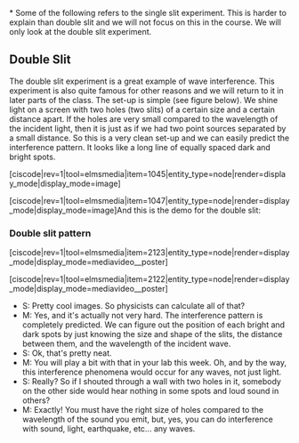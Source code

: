 \* Some of the following refers to the single slit experiment. This is harder to explain than double slit and we will not focus on this in the course. We will only look at the double slit experiment. 

## Double Slit

The double slit experiment is a great example of wave interference.  This experiment is also quite famous for other reasons and we will return to it in later parts of the class. The set-up is simple (see figure below). We shine light on a screen with two holes (two slits) of a certain size and a certain distance apart. If the holes are very small compared to the wavelength of the incident light, then it is just as if we had two point sources separated by a small distance. So this is a very clean set-up and we can easily predict the interference pattern. It looks like a long line of equally spaced dark and bright spots.

[ciscode|rev=1|tool=elmsmedia|item=1045|entity_type=node|render=display_mode|display_mode=image]

[ciscode|rev=1|tool=elmsmedia|item=1047|entity_type=node|render=display_mode|display_mode=image]</div></div>And this is the demo for the double slit:

### Double slit pattern

[ciscode|rev=1|tool=elmsmedia|item=2123|entity_type=node|render=display_mode|display_mode=mediavideo__poster]

[ciscode|rev=1|tool=elmsmedia|item=2122|entity_type=node|render=display_mode|display_mode=mediavideo__poster]

- S: Pretty cool images. So physicists can calculate all of that?
- M: Yes, and it's actually not very hard. The interference pattern is completely predicted. We can figure out the position of each bright and dark spots by just knowing the size and shape of the slits, the distance between them, and the wavelength of the incident wave.
- S: Ok, that's pretty neat.
- M: You will play a bit with that in your lab this week. Oh, and by the way, this interference phenomena would occur for any waves, not just light.
- S: Really? So if I shouted through a wall with two holes in it, somebody on the other side would hear nothing in some spots and loud sound in others?
- M: Exactly! You must have the right size of holes compared to the wavelength of the sound you emit, but, yes, you can do interference with sound, light, earthquake, etc... any waves.